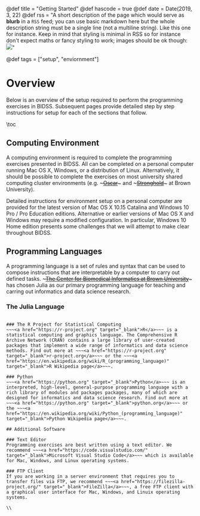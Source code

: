 @def title = "Getting Started"
@def hascode = true
@def date = Date(2019, 3, 22)
@def rss = "A short description of the page which would serve as **blurb** in a `RSS` feed; you can use basic markdown here but the whole description string must be a single line (not a multiline string). Like this one for instance. Keep in mind that styling is minimal in RSS so for instance don't expect maths or fancy styling to work; images should be ok though: ![](https://upload.wikimedia.org/wikipedia/en/3/32/Rick_and_Morty_opening_credits.jpeg)"

@def tags = ["setup", "enviornment"]

# Overview
Below is an overview of the setup required to perform the programming exercises in BIDSS. Subsequent pages provide detailed step by step instructions for setup for each of the sections that follow.

\toc

## Computing Environment
A computing environment is required to complete the programming exercises presented in BIDSS. All can be completed on a personal computer running Mac OS X, Windows, or a distribution of Linux. Alternatively, it should be possible to complete the exercises on most university shared computing cluster environments (e.g. ~~~<a href="https://docs.ccv.brown.edu/oscar/" target="_blank">Oscar</a>~~~ and ~~~<a href="https://docs.ccv.brown.edu/stronghold/" target="_blank">Stronghold</a>~~~ at Brown University). 

Detailed instructions for environment setup on a personal computer are provided for the latest version of Mac OS X 10.15 Catalina and Windows 10 Pro / Pro Education editions. Alternative or earlier versions of Mac OS X and Windows may require a modified configuration. In particular, Windows 10 Home edition presents some challenges that we will attempt to make clear throughout BIDSS.
 
## Programming Languages
A programming language is a set of rules and syntax that can be used to compose instructions that are interpretable by a computer to carry out defined tasks. ~~~<a href="https://brown.edu/go/bcbi" target="_blank">The Center for Biomedical Informatics at Brown University</a>~~~ has chosen Julia as our primary programming language for teaching and carring out informatics and data science research.

### The Julia Language
~~~<a href="https://julialang.org" target="_blank">Julia</a>~~~ is a fast, dynamic, easy to use programming language designed to deliver high performance with just-in-time compilation. This results in a programming experience familiar to Python and R users with ~~~<a href="https://julialang.org/benchmarks/" target="_blank">10-100X the speed</a>~~~. In addition, R and Python code can be efficiently embedded within Julia programs to take advantage of existing R and Python packages. As Julia is a much newer language than both R and Python, it can make sense to tap into their mature package libraries for certain tasks. Find out more at ~~~<a href="https://julialang.org" target="_blank">julialang.org</a>~~~ or the ~~~<a href="https://en.wikipedia.org/wiki/Julia_(programming_language)" target="_blank">Julia Wikipedia page</a>~~~.

### The R Project for Statistical Computing
~~~<a href="https://r-project.org" target="_blank">R</a>~~~ is a statistical computing and graphics language. The Comprehensive R Archive Network (CRAN) contains a large library of user-created packages that implement a wide range of informatics and data science methods. Find out more at ~~~<a href="https://r-project.org" target="_blank">r-project.org</a>~~~ or the ~~~<a href="https://en.wikipedia.org/wiki/R_(programming_language)" target="_blank">R Wikipedia page</a>~~~.

### Python
~~~<a href="https://python.org" target="_blank">Python</a>~~~ is an interpreted, high-level, general-purpose programming language with a rich library of modules and packages packages, many of which are designed for informatics and data science research. Find out more at ~~~<a href="https://python.org" target="_blank">python.org</a>~~~ or the ~~~<a href="https://en.wikipedia.org/wiki/Python_(programming_language)" target="_blank">Python Wikipedia page</a>~~~.

## Additional Software

### Text Editor
Programming exercises are best written using a text editor. We recommend ~~~<a href="https://code.visualstudio.com/" target="_blank">Microsoft Visual Studio Code</a>~~~ which is available for Mac, Windows, and Linux operating systems.

### FTP Client
If you are working in a server environment that requires you to transfer files via FTP, we recommend ~~~<a href="https://filezilla-project.org/" target="_blank">FileZilla</a>~~~, a free FTP client with a graphical user interface for Mac, Windows, and Linuix operating systems.

\\